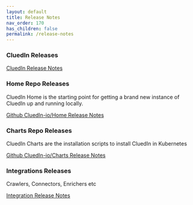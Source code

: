 ```yaml
---
layout: default
title: Release Notes
nav_order: 170
has_children: false
permalink: /release-notes
---
```


### CluedIn Releases

[CluedIn Release Notes](https://cluedin-io.github.io/Releases/)

### Home Repo Releases

CluedIn Home is the starting point for getting a brand new instance of CluedIn up and running locally.

[Github CluedIn-io/Home Release Notes](https://github.com/CluedIn-io/Home/releases)

### Charts Repo Releases

CluedIn Charts are the installation scripts to install CluedIn in Kubernetes

[Github CluedIn-io/Charts Release Notes](https://github.com/CluedIn-io/Charts/releases)

### Integrations Releases

Crawlers, Connectors, Enrichers etc 

[Integration Release Notes](https://cluedin-io.github.io/Releases/integrations)
